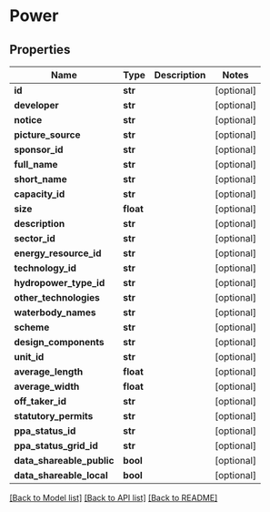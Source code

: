 # Power

## Properties
Name | Type | Description | Notes
------------ | ------------- | ------------- | -------------
**id** | **str** |  | [optional] 
**developer** | **str** |  | [optional] 
**notice** | **str** |  | [optional] 
**picture_source** | **str** |  | [optional] 
**sponsor_id** | **str** |  | [optional] 
**full_name** | **str** |  | [optional] 
**short_name** | **str** |  | [optional] 
**capacity_id** | **str** |  | [optional] 
**size** | **float** |  | [optional] 
**description** | **str** |  | [optional] 
**sector_id** | **str** |  | [optional] 
**energy_resource_id** | **str** |  | [optional] 
**technology_id** | **str** |  | [optional] 
**hydropower_type_id** | **str** |  | [optional] 
**other_technologies** | **str** |  | [optional] 
**waterbody_names** | **str** |  | [optional] 
**scheme** | **str** |  | [optional] 
**design_components** | **str** |  | [optional] 
**unit_id** | **str** |  | [optional] 
**average_length** | **float** |  | [optional] 
**average_width** | **float** |  | [optional] 
**off_taker_id** | **str** |  | [optional] 
**statutory_permits** | **str** |  | [optional] 
**ppa_status_id** | **str** |  | [optional] 
**ppa_status_grid_id** | **str** |  | [optional] 
**data_shareable_public** | **bool** |  | [optional] 
**data_shareable_local** | **bool** |  | [optional] 

[[Back to Model list]](../README.md#documentation-for-models) [[Back to API list]](../README.md#documentation-for-api-endpoints) [[Back to README]](../README.md)


